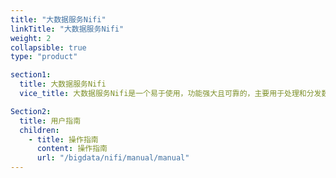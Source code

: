 ```yaml
---
title: "大数据服务Nifi"
linkTitle: "大数据服务Nifi"
weight: 2
collapsible: true
type: "product"

section1:
  title: 大数据服务Nifi
  vice_title: 大数据服务Nifi是一个易于使用，功能强大且可靠的，主要用于处理和分发数据的软件，它支持功能强大且可扩展的有向图，用于数据路由，转换和系统中转逻辑。

Section2:
  title: 用户指南
  children:
    - title: 操作指南
      content: 操作指南
      url: "/bigdata/nifi/manual/manual"
---
```

